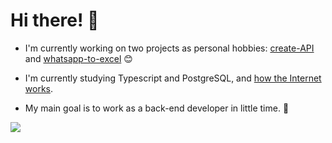 # Hi there! 🧐




- I'm currently working on two projects as personal hobbies: [create-API](https://github.com/pecampelo/create-api) and [whatsapp-to-excel](https://github.com/pecampelo/whatsapp-to-excel) 😊
- I'm currently studying Typescript and PostgreSQL, and [how the Internet works](https://casitadenosotros.notion.site/Internet-4c6b01c0c1ff4eeb8f154a07db57c6db).

- My main goal is to work as a back-end developer in little time. 🎩


<div>
  <img src='https://github-readme-stats.vercel.app/api?username=pecampelo'>
</div>
